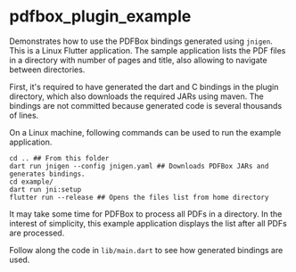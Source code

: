 # pdfbox_plugin_example

Demonstrates how to use the PDFBox bindings generated using `jnigen`. This is a Linux Flutter application. The sample application lists the PDF files in a directory with number of pages and title, also allowing to navigate between directories.

First, it's required to have generated the dart and C bindings in the plugin directory, which also downloads the required JARs using maven. The bindings are not committed because generated code is several thousands of lines.

On a Linux machine, following commands can be used to run the example application.

```
cd .. ## From this folder
dart run jnigen --config jnigen.yaml ## Downloads PDFBox JARs and generates bindings.
cd example/
dart run jni:setup
flutter run --release ## Opens the files list from home directory
```

It may take some time for PDFBox to process all PDFs in a directory. In the interest of simplicity, this example application displays the list after all PDFs are processed.

Follow along the code in `lib/main.dart` to see how generated bindings are used.
